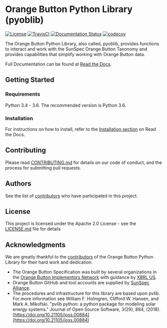 # Orange Button Python Library (pyoblib)

[![License](https://img.shields.io/badge/License-Apache%202.0-blue.svg)](https://opensource.org/licenses/Apache-2.0)
[![TravisCI](https://travis-ci.com/SunSpecOrangeButton/pyoblib.svg?branch=master)]( https://travis-ci.com/SunSpecOrangeButton/pyoblib)
[![Documentation Status](https://readthedocs.org/projects/pyoblib/badge/?version=latest)](https://pyoblib.readthedocs.io/en/latest/?badge=latest)
[![codecov](https://codecov.io/gh/SunSpecOrangeButton/pyoblib/branch/master/graph/badge.svg)](https://codecov.io/gh/SunSpecOrangeButton/pyoblib)


The Orange Button Python Library, also called, pyoblib, provides functions to interact and work with the SunSpec Orange
Button Taxonomy and provides capabilities that simplify working with Orange Button data.

Full Documentation can be found at [Read the Docs](https://pyoblib.readthedocs.io/en/latest/).

## Getting Started

### Requirements

Python 3.4 - 3.6.  The recommended version is Python 3.6.

### Installation

For instructions on how to install, refer to the [Installation section](https://pyoblib.readthedocs.io/en/latest/overview.html#installation)
on Read the Docs.

## Contributing

Please read [CONTRIBUTING.md](CONTRIBUTING.md) for details on our code of conduct, and the process for submitting pull
requests.

## Authors

See the list of [contributors](https://github.com/SunSpecOrangeButton/pyoblib/graphs/contributors) who have participated
in this project.

## License

This project is licensed under the Apache 2.0 License - see the [LICENSE.md](LICENSE.md) file for details

## Acknowledgments

We are greatly thankful to the [contributors](https://github.com/SunSpecOrangeButton/pyoblib/graphs/contributors) of
the Orange Button Python Library for their hard work and dedication.

* The Orange Button Specification was built by several organizations in the [Orange Button Implementors Network](https://sunspec.org/thank-signing-orange-button-implementor/) with guidance by [XBRL US](https://xbrl.us/home/about/).
* Orange Button GitHub and tool accounts are supplied by [SunSpec Alliance](https://sunspec.org/sunspec-about/).
* The procedures and infrastructure for this library are based upon pvlib.  For more information see William F. Holmgren, Clifford W. Hansen, and Mark A. Mikofski. "pvlib python: a python package for modeling solar energy systems." Journal of Open Source Software, 3(29), 884, (2018). [https://doi.org/10.21105/joss.00884](https://doi.org/10.21105/joss.00884)


